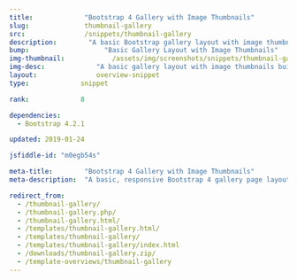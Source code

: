 ```yaml
---
title:             "Bootstrap 4 Gallery with Image Thumbnails"
slug:              thumbnail-gallery
src:               /snippets/thumbnail-gallery
description:	    "A basic Bootstrap gallery layout with image thumbnails built with Bootstrap 4"
bump:			        "Basic Gallery Layout with Image Thumbnails"
img-thumbnail:	    	  /assets/img/screenshots/snippets/thumbnail-gallery.jpg
img-desc:		      "A basic gallery layout with image thumbnails built with Bootstrap 4"
layout:		    	  overview-snippet
type:             snippet

rank:             8

dependencies:     
  - Bootstrap 4.2.1

updated: 2019-01-24

jsfiddle-id: "m0egb54s"

meta-title:        "Bootstrap 4 Gallery with Image Thumbnails"
meta-description:  "A basic, responsive Bootstrap 4 gallery page layout with image thumbnails - created by Start Bootstrap."

redirect_from:
  - /thumbnail-gallery/
  - /thumbnail-gallery.php/
  - /thumbnail-gallery.html/
  - /templates/thumbnail-gallery.html/
  - /templates/thumbnail-gallery/
  - /templates/thumbnail-gallery/index.html
  - /downloads/thumbnail-gallery.zip/
  - /template-overviews/thumbnail-gallery
---
```

